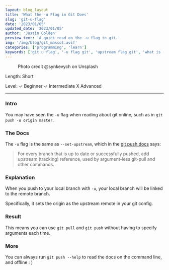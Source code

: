 ```yaml
---
layout: blog_layout
title: 'What the -u Flag in Git Does'
slug: 'git-u-flag'
date: '2023/01/05'
updated_date: '2023/01/05'
author: 'Justin Golden'
preview_text: 'A quick read on the -u flag in git.'
img: '/img/blog/git_mascot.avif'
categories: ['programming', 'learn']
keywords: ['git u flag', '-u flag git', 'upstream flag git', 'what is -u', 'what does -u do']
---
```


<figure>
  <picture>
    <source type="image/avif" srcset="/img/blog/git_mascot.avif" alt="">
    <img src="/img/blog/git_mascot.jpg" alt="">
  </picture>
  <figcaption>Photo credit @synkevych on Unsplash</figcaption>
</figure>

Length: Short

Level: ✓ Beginner ✓ Intermediate X Advanced

---

### Intro

You may have seen the `-u` flag when reading about git online, such as in `git push -u origin master`.

### The Docs

The `-u` flag is the same as `--set-upstream`, which in the [git push docs](https://git-scm.com/docs/git-push) says:

> For every branch that is up to date or successfully pushed, add upstream (tracking) reference, used by argument-less git-pull and other commands.

### Explanation

When you push to your local branch with `-u`, your local branch will be linked to the remote branch.

Specifically, it sets the origin as the upstream remote in your git config.

### Result

This means you can use `git pull` and `git push` without having to specify arguments each time.

### More

You can always run `git push --help` to read the docs on the command line, and offline : )
